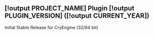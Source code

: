 [!output PROJECT_NAME] Plugin [!output PLUGIN_VERSION] ([!output CURRENT_YEAR])
---------------------------
Initial Stable Release for CryEngine (32/64 bit)
